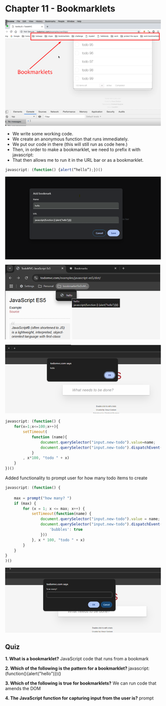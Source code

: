 # Chapter 11 - Bookmarklets

![image19.png](assets/image19.png)

* We write some working code.
* We create an anonymous function that runs immediately.
* We put our code in there (this will still run as code here.)
* Then, in order to make a bookmarklet, we need to prefix it with javascript:
* That then allows me to run it in the URL bar or as a bookmarklet.

````javascript
javascript: (function() {alert(“hello”);})()
````

![image20.png](assets/image20.png)

![image21.png](assets/image21.png)

![image22.png](assets/image22.png)

````javascript
javascript: (function() {
    for(x=1;x<=100;x++){
        setTimeout(
            function (name){
                document.querySelector("input.new-todo").value=name;
                document.querySelector("input.new-todo").dispatchEvent(new Event('change', { 'bubbles': true }))
            }
        , x*100, "todo " + x)
    }
})()
````





Added functionality to prompt user for how many todo items to create

````javascript
javascript: (function() {

    max = prompt("how many? ")
    if (max) {
        for (x = 1; x <= max; x++) {
            setTimeout(function(name) {
                document.querySelector("input.new-todo").value = name;
                document.querySelector("input.new-todo").dispatchEvent(new Event('change',{
                    'bubbles': true
                }))
            }, x * 100, "todo " + x)
        }
    }
}
)()
````

![image23.png](assets/image23.png)


## Quiz

**1. What is a bookmarklet?**
   JavaScript code that runs from a bookmark

**2. Which of the following is the pattern for a bookmarklet?**
   javascript:(function(){alert("hello")})()
 
**3. Which of the following is true for bookmarklets?**
   We can run code that amends the DOM
   
**4. The JavaScript function for capturing input from the user is?**
   prompt